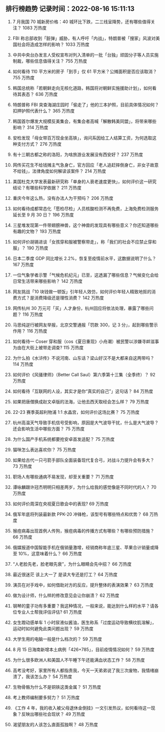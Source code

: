 
## 排行榜趋势 记录时间：2022-08-16 15:11:13
  
  1. 7 月我国 70 城新房价格：40 城环比下跌，二三线呈降势，还有哪些值得关注？ 1083 万热度
    
  2. FBI 称总部收到「脏弹」威胁，有人呼吁「内战」，特朗普被「搜家」风波对美国社会将造成怎样的影响？ 1033 万热度
    
  3. 中共中央台办发言人受权宣布对列入清单的一批「台独」顽固分子等人员实施制裁，哪些信息值得关注？ 755 万热度
    
  4. 如何看待 110 平方米的房子「到手」仅 61 平方米？公摊面积是否应该取消？ 755 万热度
    
  5. 韩国总统称「若朝鲜走向无核化道路，韩国将对朝鲜实施援助计划」，如何看待其表态？ 636 万热度
    
  6. 特朗普称 FBI 突查海湖庄园时「偷走了」他的三本护照，目前具体情况如何？扣押护照代表什么？ 365 万热度
    
  7. 韩国首尔爆发大规模反美集会，有集会者高喊「解散韩美同盟」，将带来哪些影响？ 314 万热度
    
  8. 安检发现「母女带百万现金坐高铁」，询问系因给工人结算工资，为何选取这种支付方式？ 276 万热度
    
  9. 有十三朝古都之称的洛阳，为啥旅游业发展没有西安好？ 237 万热度
    
  10. 网传买花生不给钱摊主气急身亡，官方回应「老人追赶摔倒身亡，非女子故意不给钱」，法律角度如何解读该案件？ 214 万热度
    
  11. 美国杜克大学发表最新研究称「单身的人衰老速度更快」，如何评价这一研究结论？有哪些科学依据？ 211 万热度
    
  12. 重庆今年这么热，没有办法人为干预吗？ 206 万热度
    
  13. 如何看待成都常态化「愿检尽检」人员核酸检测不再免费，上海免费检测服务延长至 9 月 30 日？ 196 万热度
    
  14. 三星堆发现第一件带翅膀神兽，这个神兽的发现具有哪些意义？你还知道哪些有趣的文物？ 193 万热度
    
  15. 如何评价胡锡进谈「女孩穿和服被警察带走」，称「我们的社会不应禁止穿和服」？ 190 万热度
    
  16. 日本二季度 GDP 同比增长 2.2%，恢复至疫情前水平，这数据说明了什么？ 167 万热度
    
  17. 一位气象学者示警「气候危机纪元」已至，这透漏了哪些信息？气候变化会给日常生活带来哪些影响？ 142 万热度
    
  18. 网友挑战「10 块钱做一顿饭」引年轻人效仿，如何评价年轻人精致地抠的消费方式？是消费降级还是理性消费？ 142 万热度
    
  19. 网传杭州 30 万元可「买」人才身份，杭州回应将依法处理，暴露了哪些问题？ 116 万热度
    
  20. 马思纯逆行被网友举报，北京交警通报「罚款 300，记 3 分」，起到哪些警示作用？ 116 万热度
    
  21. 如何看待一 Coser 穿和服（cos《夏日重现》小舟潮）被民警以涉嫌寻衅滋事为由在大街上被带走调查? 115 万热度
    
  22. 为什么拍《水浒传》不说河南、山东话？梁山好汉不是大都来自这两带吗？ 114 万热度
    
  23. 如何评价《风骚律师》（Better Call Saul）第六季第十三集（全季终）？ 92 万热度
    
  24. 如何看待「互联网的人设，其实才是你“真实的自己”」这句话？ 84 万热度
    
  25. 如果把唐僧换成赵文卓版的法海，让他去西天取经会怎么样？ 79 万热度
    
  26. 22-23 赛季英超利物浦 1:1 水晶宫，如何评价这场比赛？ 75 万热度
    
  27. 杭州高温天气导致手机信号受影响，原因是大气波导干扰，什么是大气波导？还会影响生活中哪些方面？ 75 万热度
    
  28. 为什么国产手机系统都要抢安卓首发适配？ 75 万热度
    
  29. 猫咪怎么表达喜欢你？ 75 万热度
    
  30. 如果给古代一只弓箭手部队全面装备现代复合弓，对战斗力提升会有多大？ 73 万热度
    
  31. 职场人有哪些通病不易发现，却至关重要？ 71 万热度
    
  32. 谭咏麟跟许冠杰明明只相差两岁，为什么给我的感觉像是不同时代的人？ 70 万热度
    
  33. 如何评价周深在央视夏日歌会中的表现? 69 万热度
    
  34. 俄军年底将列装最新款 PPK-20 冲锋枪，该型号有哪些特点和优势？ 68 万热度
    
  35. 猴痘病毒出现首例人传狗，猴痘病毒的传播方式有哪些？有哪些预防措施？ 66 万热度
    
  36. 俄媒报道中国智能手机在俄销量激增，经销商称年底三星、苹果合计销量或降至 10%，这意味着什么？ 66 万热度
    
  37. “人老脸先老，脸老眼先衰”，为什么眼睛会先中招？ 66 万热度
    
  38. 最近很迷茫 该上大一了 是读大专还是打工？ 64 万热度
    
  39. 演员在对手戏中，如何借助对方的反应，提升整体的表演效果？ 63 万热度
    
  40. 做为设计师，什么样的修改意见会让你崩溃？ 62 万热度
    
  41. 钢琴的童子功有多重要？我这种情况，一般来说，能达到什么样的水平？请各位专业人士帮我评估评估? 61 万热度
    
  42. 女生蹬动感单车 1 小时尿液似酱油，医生称系「过度运动导致横纹肌溶解」，运动时如何避免此类问题出现？ 59 万热度
    
  43. 大学生用的电脑一般是什么档次的？ 59 万热度
    
  44. 8 月 15 日海南新增本土病例「426+785」，目前疫情情况如何？ 59 万热度
    
  45. 为什么很多欧洲人和美国人不午睡下午还能满血状态工作？ 58 万热度
    
  46. 高考没考好，家里所有人都指责我，今天一天弟弟说了我三次废物，我情绪崩溃了，我该怎么办？ 54 万热度
    
  47. 生物骨骼为什么不是铜铁这类金属？ 51 万热度
    
  48. 考上教师编制要多努力？ 51 万热度
    
  49. 《工作 4 年，我的收入被父母退休金倒挂》一文引发热议，如何看待这一现象？反映出哪些社会现状？ 49 万热度
    
  50. 渴望朋友的人该怎么直面孤独啊？ 48 万热度
    